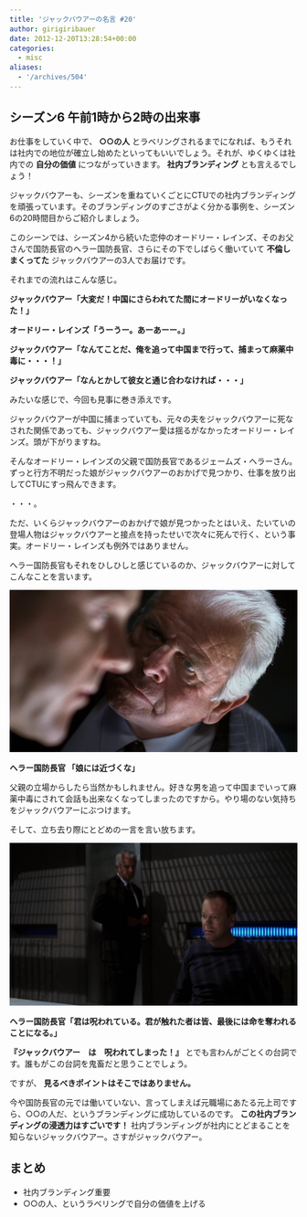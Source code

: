 ```yaml
---
title: 'ジャックバウアーの名言 #20'
author: girigiribauer
date: 2012-12-20T13:28:54+00:00
categories:
  - misc
aliases:
  - '/archives/504'
---
```

## シーズン6 午前1時から2時の出来事

お仕事をしていく中で、 **○○の人** とラベリングされるまでになれば、もうそれは社内での地位が確立し始めたといってもいいでしょう。それが、ゆくゆくは社内での **自分の価値** につながっていきます。 **社内ブランディング** とも言えるでしょう！

ジャックバウアーも、シーズンを重ねていくごとにCTUでの社内ブランディングを頑張っています。そのブランディングのすごさがよく分かる事例を、シーズン6の20時間目からご紹介しましょう。

このシーンでは、シーズン4から続いた恋仲のオードリー・レインズ、そのお父さんで国防長官のヘラー国防長官、さらにその下でしばらく働いていて **不倫しまくってた** ジャックバウアーの3人でお届けです。

それまでの流れはこんな感じ。

**ジャックバウアー「大変だ！中国にさらわれてた間にオードリーがいなくなった！」**

**オードリー・レインズ「うーうー。あーあーー。」**

**ジャックバウアー「なんてことだ、俺を追って中国まで行って、捕まって麻薬中毒に・・・！」**

**ジャックバウアー「なんとかして彼女と通じ合わなければ・・・」**

みたいな感じで、今回も見事に巻き添えです。

ジャックバウアーが中国に捕まっていても、元々の夫をジャックバウアーに死なされた関係であっても、ジャックバウアー愛は揺るがなかったオードリー・レインズ。頭が下がりますね。

そんなオードリー・レインズの父親で国防長官であるジェームズ・ヘラーさん。ずっと行方不明だった娘がジャックバウアーのおかげで見つかり、仕事を放り出してCTUにすっ飛んできます。

・・・。

ただ、いくらジャックバウアーのおかげで娘が見つかったとはいえ、たいていの登場人物はジャックバウアーと接点を持ったせいで次々に死んで行く、という事実。オードリー・レインズも例外ではありません。

ヘラー国防長官もそれをひしひしと感じているのか、ジャックバウアーに対してこんなことを言います。

![ヘラー国防長官 「娘には近づくな」](resource01.jpg)

**ヘラー国防長官 「娘には近づくな」**

父親の立場からしたら当然かもしれません。好きな男を追って中国までいって麻薬中毒にされて会話も出来なくなってしまったのですから。やり場のない気持ちをジャックバウアーにぶつけます。

そして、立ち去り際にとどめの一言を言い放ちます。

![ヘラー国防長官「君は呪われている。君が触れた者は皆、最後には命を奪われることになる。」](resource02.jpg)

**ヘラー国防長官「君は呪われている。君が触れた者は皆、最後には命を奪われることになる。」**

**『ジャックバウアー　は　呪われてしまった！』** とでも言わんがごとくの台詞です。誰もがこの台詞を鬼畜だと思うことでしょう。

ですが、 **見るべきポイントはそこではありません。**

今や国防長官の元では働いていない、言ってしまえば元職場にあたる元上司ですら、○○の人だ、というブランディングに成功しているのです。 **この社内ブランディングの浸透力はすごいです！** 社内ブランディングが社内にとどまることを知らないジャックバウアー。さすがジャックバウアー。

## まとめ

- 社内ブランディング重要
- ○○の人、というラベリングで自分の価値を上げる
